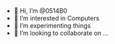 - 👋 Hi, I’m @0514B0
- 👀 I’m interested in Computers
- 🌱 I’m experimenting things 
- 💞️ I’m looking to collaborate on ...


<!---
0514B0/0514B0 is a ✨ special ✨ repository because its `README.md` (this file) appears on your GitHub profile.
You can click the Preview link to take a look at your changes.
--->
